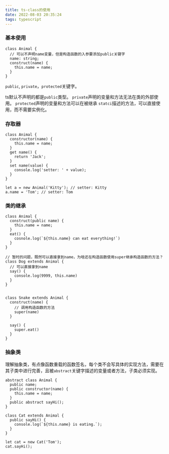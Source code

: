 ```yaml
---
title: ts-class的使用
date: 2022-08-03 20:35:24
tags: typescript
---
```


### 基本使用
```
class Animal {
  // 可以不声明name变量，但是构造函数的入参要添加public关键字
  name: string;
  construct(name) {
    this.name = name;
  }
}
```

`public`, `private`，`protected`关键字。

ts默认不声明的都是`public`类型。
`private`声明的变量和方法无法在类的外部使用。
`protected`声明的变量和方法可以在被继承
`statci`描述的方法，可以直接使用，而不需要实例化。

### 存取器
```
class Animal {
  constructor(name) {
    this.name = name;
  }
  get name() {
    return 'Jack';
  }
  set name(value) {
    console.log('setter: ' + value);
  }
}

let a = new Animal('Kitty'); // setter: Kitty
a.name = 'Tom'; // setter: Tom
```

<!-- more-->
### 类的继承
```
class Animal {
  construct(public name) {
    this.name = name;
  }
  eat() {
    cosnole.log(`${this.name} can eat everything!`)
  }
}

// 暂时的问题，既然可以直接拿到name，为啥还在构造函数使用super继承构造函数的方法？
class Dog extends Animal {
  // 可以直接拿到name
  say() {
    console.log(9999, this.name)
  }
}


class Snake extends Animal {
  construct(name) {
    // 调用构造函数的方法
    super(name)
  }

  say() {
    super.eat()
  }
}
```


### 抽象类
理解抽象类，有点像函数重载的函数签名，每个类不会写具体的实现方法，需要在其子类中进行完善，且被`abstract`关键字描述的变量或者方法，子类必须实现。

```
abstract class Animal {
  public name;
  public constructor(name) {
    this.name = name;
  }
  public abstract sayHi();
}

class Cat extends Animal {
  public sayHi() {
    console.log(`${this.name} is eating.`);
  }
}

let cat = new Cat('Tom');
cat.sayHi();
```
